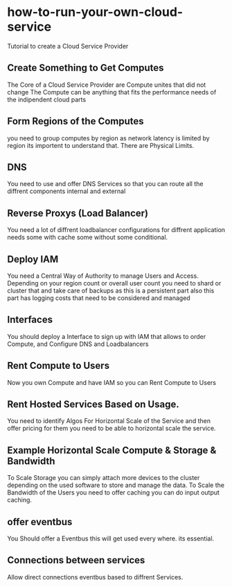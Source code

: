 # how-to-run-your-own-cloud-service
Tutorial to create a Cloud Service Provider

## Create Something to Get Computes
The Core of a Cloud Service Provider are Compute unites that did not change
The Compute can be anything that fits the performance needs of the indipendent cloud parts

## Form Regions of the Computes
you need to group computes by region as network latency is limited by region its importent
to understand that. There are Physical Limits.

## DNS
You need to use and offer DNS Services so that you can route all the diffrent components internal and external

## Reverse Proxys (Load Balancer)
You need a lot of diffrent loadbalancer configurations for diffrent application needs some with cache some without some conditional.

## Deploy IAM 
You need a Central Way of Authority to manage Users and Access. Depending on your region count or overall user count you need to shard or cluster that and take care of backups as this is a persistent part also this part has logging costs that need to be considered and managed

## Interfaces
You should deploy a Interface to sign up with IAM that allows to order Compute, and Configure DNS and Loadbalancers

## Rent Compute to Users
Now you own Compute and have IAM so you can Rent Compute to Users

## Rent Hosted Services Based on Usage.
You need to identify Algos For Horizontal Scale of the Service and then offer pricing for them
you need to be able to horizontal scale the service.

## Example Horizontal Scale Compute & Storage & Bandwidth
To Scale Storage you can simply attach more devices to the cluster depending on the used software to store and manage the data. To Scale the Bandwidth of the Users you need to offer caching you can do input output caching.

## offer eventbus
You Should offer a Eventbus this will get used every where. its essential.

## Connections between services
Allow direct connections eventbus based to diffrent Services.
























